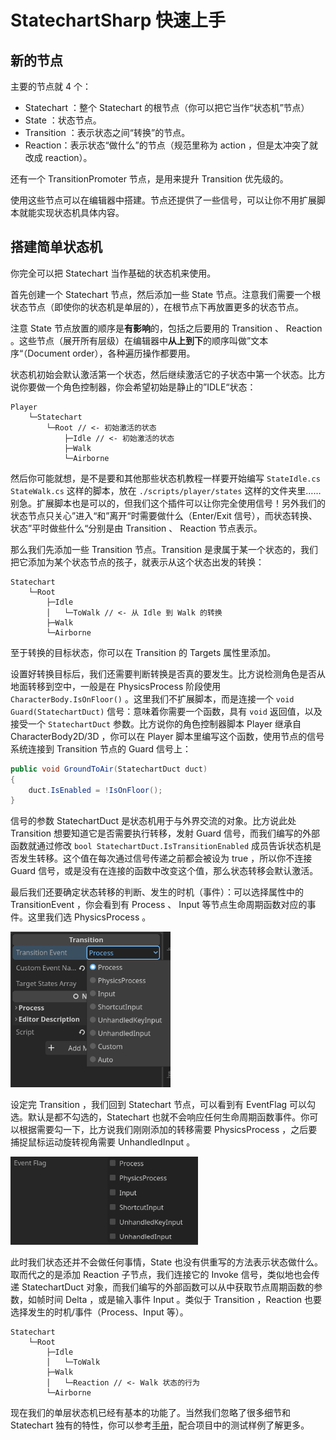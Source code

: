 # StatechartSharp 快速上手

## 新的节点

主要的节点就 4 个：

- Statechart ：整个 Statechart 的根节点（你可以把它当作“状态机”节点）
- State ：状态节点。
- Transition ：表示状态之间“转换”的节点。
- Reaction：表示状态“做什么”的节点（规范里称为 action ，但是太冲突了就改成 reaction）。

还有一个 TransitionPromoter 节点，是用来提升 Transition 优先级的。

使用这些节点可以在编辑器中搭建。节点还提供了一些信号，可以让你不用扩展脚本就能实现状态机具体内容。

## 搭建简单状态机

你完全可以把 Statechart 当作基础的状态机来使用。

首先创建一个 Statechart 节点，然后添加一些 State 节点。注意我们需要一个根状态节点（即使你的状态机是单层的），在根节点下再放置更多的状态节点。

注意 State 节点放置的顺序是**有影响**的，包括之后要用的 Transition 、 Reaction 。这些节点（展开所有层级）在编辑器中**从上到下**的顺序叫做”文本序“（Document order），各种遍历操作都要用。

状态机初始会默认激活第一个状态，然后继续激活它的子状态中第一个状态。比方说你要做一个角色控制器，你会希望初始是静止的”IDLE“状态：

```
Player
    └─Statechart
        └─Root // <- 初始激活的状态
            ├─Idle // <- 初始激活的状态
            ├─Walk
            └─Airborne
```

然后你可能就想，是不是要和其他那些状态机教程一样要开始编写 `StateIdle.cs` `StateWalk.cs` 这样的脚本，放在 `./scripts/player/states` 这样的文件夹里……别急。扩展脚本也是可以的，但我们这个插件可以让你完全使用信号！另外我们的状态节点只关心”进入“和”离开“时需要做什么（Enter/Exit 信号），而状态转换、状态”平时做些什么“分别是由 Transition 、 Reaction 节点表示。

那么我们先添加一些 Transition 节点。Transition 是隶属于某一个状态的，我们把它添加为某个状态节点的孩子，就表示从这个状态出发的转换：

```
Statechart
    └─Root
        ├─Idle
        │   └─ToWalk // <- 从 Idle 到 Walk 的转换
        ├─Walk
        └─Airborne
```

至于转换的目标状态，你可以在 Transition 的 Targets 属性里添加。

设置好转换目标后，我们还需要判断转换是否真的要发生。比方说检测角色是否从地面转移到空中，一般是在 PhysicsProcess 阶段使用 `CharacterBody.IsOnFloor()` 。这里我们不扩展脚本，而是连接一个 `void Guard(StatechartDuct)` 信号：意味着你需要一个函数，具有 `void` 返回值，以及接受一个 `StatechartDuct` 参数。比方说你的角色控制器脚本 Player 继承自 CharacterBody2D/3D ，你可以在 Player 脚本里编写这个函数，使用节点的信号系统连接到 Transition 节点的 Guard 信号上：

```csharp
public void GroundToAir(StatechartDuct duct)
{
    duct.IsEnabled = !IsOnFloor();
}
```

信号的参数 StatechartDuct 是状态机用于与外界交流的对象。比方说此处 Transition 想要知道它是否需要执行转移，发射 Guard 信号，而我们编写的外部函数就通过修改 `bool StatechartDuct.IsTransitionEnabled` 成员告诉状态机是否发生转移。这个值在每次通过信号传递之前都会被设为 true ，所以你不连接 Guard 信号，或是没有在连接的函数中改变这个值，那么状态转移会默认激活。

最后我们还要确定状态转移的判断、发生的时机（事件）：可以选择属性中的 TransitionEvent ，你会看到有 Process 、 Input 等节点生命周期函数对应的事件。这里我们选 PhysicsProcess 。

<img src="./asset/ss_transition_event.png" alt="ss_transition_event" style="width:256px;"/>

设定完 Transition ，我们回到 Statechart 节点，可以看到有 EventFlag 可以勾选。默认是都不勾选的，Statechart 也就不会响应任何生命周期函数事件。你可以根据需要勾一下，比方说我们刚刚添加的转移需要 PhysicsProcess ，之后要捕捉鼠标运动旋转视角需要 UnhandledInput 。

<img src="./asset/ss_statechart_event_flag.png" alt="ss_transition_event" style="width:300px;"/>

此时我们状态还并不会做任何事情，State 也没有供重写的方法表示状态做什么。取而代之的是添加 Reaction 子节点，我们连接它的 Invoke 信号，类似地也会传递 StatechartDuct 对象，而我们编写的外部函数可以从中获取节点周期函数的参数，如帧时间 Delta ，或是输入事件 Input 。类似于 Transition ，Reaction 也要选择发生的时机/事件（Process、Input 等）。

```
Statechart
    └─Root
        ├─Idle
        │   └─ToWalk
        ├─Walk
        │   └─Reaction // <- Walk 状态的行为
        └─Airborne
```

现在我们的单层状态机已经有基本的功能了。当然我们忽略了很多细节和 Statechart 独有的特性，你可以参考[手册](manual.md)，配合项目中的测试样例了解更多。

